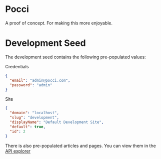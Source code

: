 # Pocci
A proof of concept. For making this more enjoyable.

# Development Seed

The development seed contains the following pre-populated values:

Credentials
```json
{
  "email": "admin@pocci.com",
  "password": "admin"
}
```

Site
```json
{
  "domain": "localhost",
  "slug": "development",
  "displayName": "Default Development Site",
  "default": true,
  "id": 2
}
```

There is also pre-populated articles and pages. You can view them in the [API explorer](https://docs.strongloop.com/display/public/LB/Use+API+Explorer)

